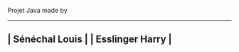 Projet Java made by 

-------------------
| Sénéchal Louis  |
| Esslinger Harry |
-------------------

